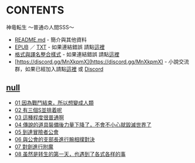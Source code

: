 # CONTENTS

神竜転生 ～普通の人間SSS～


- [README.md](README.md) - 簡介與其他資料
- [EPUB](https://gitlab.com/demonovel/epub-txt/blob/master/user_out/%E7%A5%9E%E7%AB%9C%E8%BB%A2%E7%94%9F%20%EF%BD%9E%E6%99%AE%E9%80%9A%E3%81%AE%E4%BA%BA%E9%96%93SSS%EF%BD%9E.epub) ／ [TXT](https://gitlab.com/demonovel/epub-txt/blob/master/user_out/out/%E7%A5%9E%E7%AB%9C%E8%BB%A2%E7%94%9F%20%EF%BD%9E%E6%99%AE%E9%80%9A%E3%81%AE%E4%BA%BA%E9%96%93SSS%EF%BD%9E.out.txt) - 如果連結錯誤 請點[這裡](https://gitlab.com/demonovel/epub-txt/tree/master)
- [格式與譯名整合樣式](https://github.com/bluelovers/node-novel/blob/master/lib/locales/%E7%A5%9E%E7%AB%9C%E8%BB%A2%E7%94%9F%20%EF%BD%9E%E6%99%AE%E9%80%9A%E3%81%AE%E4%BA%BA%E9%96%93SSS%EF%BD%9E.ts) - 如果連結錯誤 請點[這裡](https://github.com/bluelovers/node-novel/tree/master/lib/locales)
- [https://discord.gg/MnXkpmX](https://discord.gg/MnXkpmX) - 小說交流群，如果已經加入請點[這裡](https://discordapp.com/channels/467794087769014273/467794088285175809) 或 [Discord](https://discordapp.com/channels/@me)


## [null](00000_null)

- [01 因為戰鬥結束，所以想變成人類](00000_null/01%20%E5%9B%A0%E7%82%BA%E6%88%B0%E9%AC%A5%E7%B5%90%E6%9D%9F%EF%BC%8C%E6%89%80%E4%BB%A5%E6%83%B3%E8%AE%8A%E6%88%90%E4%BA%BA%E9%A1%9E.txt)
- [02 有三個S並排着呢](00000_null/02%20%E6%9C%89%E4%B8%89%E5%80%8BS%E4%B8%A6%E6%8E%92%E7%9D%80%E5%91%A2.txt)
- [03 這種程度很普通啊](00000_null/03%20%E9%80%99%E7%A8%AE%E7%A8%8B%E5%BA%A6%E5%BE%88%E6%99%AE%E9%80%9A%E5%95%8A.txt)
- [04 傳說的道具裝備後力量下降了，不會不小心就毀滅世界了](00000_null/04%20%E5%82%B3%E8%AA%AA%E7%9A%84%E9%81%93%E5%85%B7%E8%A3%9D%E5%82%99%E5%BE%8C%E5%8A%9B%E9%87%8F%E4%B8%8B%E9%99%8D%E4%BA%86%EF%BC%8C%E4%B8%8D%E6%9C%83%E4%B8%8D%E5%B0%8F%E5%BF%83%E5%B0%B1%E6%AF%80%E6%BB%85%E4%B8%96%E7%95%8C%E4%BA%86.txt)
- [05 到達冒險者公會](00000_null/05%20%E5%88%B0%E9%81%94%E5%86%92%E9%9A%AA%E8%80%85%E5%85%AC%E6%9C%83.txt)
- [06 與公會的支部長進行腕相撲對決](00000_null/06%20%E8%88%87%E5%85%AC%E6%9C%83%E7%9A%84%E6%94%AF%E9%83%A8%E9%95%B7%E9%80%B2%E8%A1%8C%E8%85%95%E7%9B%B8%E6%92%B2%E5%B0%8D%E6%B1%BA.txt)
- [07 對劍進行附魔](00000_null/07%20%E5%B0%8D%E5%8A%8D%E9%80%B2%E8%A1%8C%E9%99%84%E9%AD%94.txt)
- [08 虽然是转生的第一天，也遇到了各式各样的事](00000_null/08%20%E8%99%BD%E7%84%B6%E6%98%AF%E8%BD%AC%E7%94%9F%E7%9A%84%E7%AC%AC%E4%B8%80%E5%A4%A9%EF%BC%8C%E4%B9%9F%E9%81%87%E5%88%B0%E4%BA%86%E5%90%84%E5%BC%8F%E5%90%84%E6%A0%B7%E7%9A%84%E4%BA%8B.txt)

